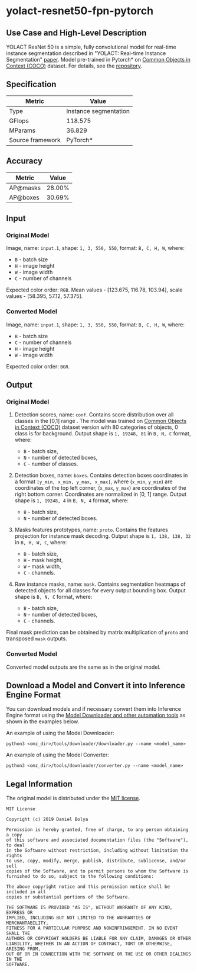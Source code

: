 # yolact-resnet50-fpn-pytorch

## Use Case and High-Level Description

YOLACT ResNet 50 is a simple, fully convolutional model for real-time instance segmentation described in "YOLACT: Real-time Instance Segmentation" [paper](https://arxiv.org/abs/1904.02689). Model pre-trained in Pytorch\* on [Common Objects in Context (COCO)](https://cocodataset.org/#home) dataset.
For details, see the [repository](https://github.com/dbolya/yolact).

## Specification

| Metric                          | Value                                     |
|---------------------------------|-------------------------------------------|
| Type                            | Instance segmentation                     |
| GFlops                          | 118.575                                   |
| MParams                         | 36.829                                    |
| Source framework                | PyTorch\*                                 |

## Accuracy

| Metric   | Value  |
| -------- | ------ |
| AP@masks | 28.00% |
| AP@boxes | 30.69% |

## Input

### Original Model

Image, name: `input.1`, shape: `1, 3, 550, 550`, format: `B, C, H, W`, where:

- `B` - batch size
- `H` - image height
- `W` - image width
- `C` - number of channels

Expected color order: `RGB`.
Mean values - [123.675, 116.78, 103.94], scale values - [58.395, 57.12, 57.375].

### Converted Model

Image, name: `input.1`, shape: `1, 3, 550, 550`, format: `B, C, H, W`, where:

- `B` - batch size
- `C` - number of channels
- `H` - image height
- `W` - image width

Expected color order: `BGR`.

## Output

### Original Model

1. Detection scores, name: `conf`. Contains score distribution over all classes in the [0,1] range . The model was trained on [Common Objects in Context (COCO)](https://cocodataset.org/#home) dataset version with 80 categories of objects, 0 class is for background. Output shape is `1, 19248, 81` in `B, N, C` format, where:

    - `B` - batch size,
    - `N` - number of detected boxes,
    - `C` - number of classes.

2. Detection boxes, name: `boxes`. Contains detection boxes coordinates in a format `[y_min, x_min, y_max, x_max]`, where (`x_min`, `y_min`)  are coordinates of the top left corner, (`x_max`, `y_max`) are coordinates of the right bottom corner. Coordinates are normalized in [0, 1] range. Output shape is `1, 19248, 4` in `B, N, 4` format, where:

    - `B` - batch size,
    - `N` - number of detected boxes.

3. Masks features prototypes, name: `proto`. Contains the features projection for instance mask decoding. Output shape is `1, 138, 138, 32` in `B, H, W, C`, where:

    - `B` - batch size,
    - `H` - mask height,
    - `W` - mask width,
    - `C` - channels.

4. Raw instance masks, name: `mask`. Contains segmentation heatmaps of detected objects for all classes for every output bounding box. Output shape is `B, N, C` format, where:

    - `B` - batch size,
    - `N` - number of detected boxes,
    - `C` - channels.

Final mask prediction can be obtained by matrix multiplication of `proto` and transposed `mask` outputs.

### Converted Model

Converted model outputs are the same as in the original model.

## Download a Model and Convert it into Inference Engine Format

You can download models and if necessary convert them into Inference Engine format using the [Model Downloader and other automation tools](../../../tools/downloader/README.md) as shown in the examples below.

An example of using the Model Downloader:
```
python3 <omz_dir>/tools/downloader/downloader.py --name <model_name>
```

An example of using the Model Converter:
```
python3 <omz_dir>/tools/downloader/converter.py --name <model_name>
```

## Legal Information

The original model is distributed under the
[MIT license](https://raw.githubusercontent.com/dbolya/yolact/master/LICENSE).
```
MIT License

Copyright (c) 2019 Daniel Bolya

Permission is hereby granted, free of charge, to any person obtaining a copy
of this software and associated documentation files (the "Software"), to deal
in the Software without restriction, including without limitation the rights
to use, copy, modify, merge, publish, distribute, sublicense, and/or sell
copies of the Software, and to permit persons to whom the Software is
furnished to do so, subject to the following conditions:

The above copyright notice and this permission notice shall be included in all
copies or substantial portions of the Software.

THE SOFTWARE IS PROVIDED "AS IS", WITHOUT WARRANTY OF ANY KIND, EXPRESS OR
IMPLIED, INCLUDING BUT NOT LIMITED TO THE WARRANTIES OF MERCHANTABILITY,
FITNESS FOR A PARTICULAR PURPOSE AND NONINFRINGEMENT. IN NO EVENT SHALL THE
AUTHORS OR COPYRIGHT HOLDERS BE LIABLE FOR ANY CLAIM, DAMAGES OR OTHER
LIABILITY, WHETHER IN AN ACTION OF CONTRACT, TORT OR OTHERWISE, ARISING FROM,
OUT OF OR IN CONNECTION WITH THE SOFTWARE OR THE USE OR OTHER DEALINGS IN THE
SOFTWARE.
```
